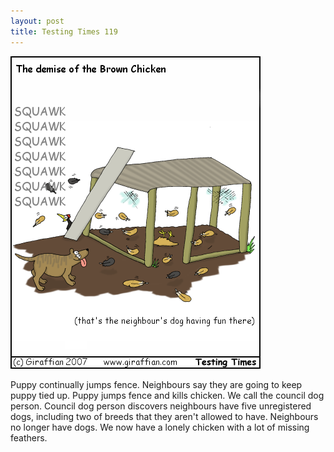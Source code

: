 ```yaml
---
layout: post
title: Testing Times 119
---
```

<img src="/images/tt0119.png">

Puppy continually jumps fence. Neighbours say they are going to keep puppy tied up. Puppy jumps fence and kills chicken. We call the council dog person. Council dog person discovers neighbours have five unregistered dogs, including two of breeds that they aren't allowed to have. Neighbours no longer have dogs. We now have a lonely chicken with a lot of missing feathers. 